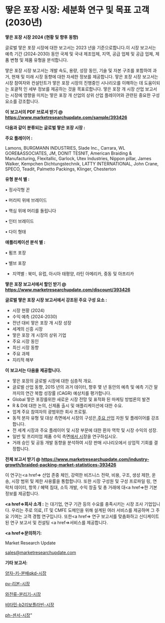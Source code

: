 # 땋은 포장 시장: 세분화 연구 및 목표 고객(2030년)

<strong>땋은 포장 시장 2024 (현황 및 향후 동향)</strong>

글로벌 땋은 포장 시장에 대한 보고서는 2023 년을 기준으로합니다.이 시장 보고서는 예측 기간 (2024-2030) 동안 국제 및 국내 제조업체, 지역, 공급 업체 및 공급 업체, 제품 변형 및 제품 유형을 분석합니다.

땋은 포장 시장 보고서는 개발 속도, 용량, 성장 동인, 기술 및 자본 구조를 포함하여 과거, 현재 및 미래 시장 동향에 대한 자세한 정보를 제공합니다. 땋은 포장 시장 보고서는 시장 참여자와 컨설턴트가 땋은 포장 시장의 진행중인 시나리오를 이해하는 데 도움이되는 포괄적 인 세부 정보를 제공하는 것을 목표로합니다. 땋은 포장 개 시장 산업 보고서는 시장에 영향을 미치는 땋은 포장 개 산업의 상위 산업 플레이어와 관련된 중요한 구성 요소를 강조합니다.



<strong>이 보고서의 PDF 브로셔 받기 @ <a href=https://www.marketresearchupdate.com/sample/393426>https://www.marketresearchupdate.com/sample/393426</a></strong>



<strong>다음과 같이 분류되는 글로벌 땋은 포장 시장 :</strong>



<strong>주요 플레이어 :</strong>

Lamons, BURGMANN INDUSTRIES, Slade Inc., Carrara, WL GORE&ASSOCIATES, JM, DONIT TESNIT, American Braiding & Manufacturing, Flexitallic, Garlock, Utex Industries, Nippon pillar, James Walker, Kempchen Dichtungstechnik, LATTY INTERNATIONAL, John Crane, SPECO, Teadit, Palmetto Packings, Klinger, Chesterton



<strong>유형 분석 별 :</strong>

• 정사각형 꼰

• 머리띠 위에 브레이드

• 핵심 위에 머리를 돌립니다

• 인터 브레이드

• 다이 형태



<strong>애플리케이션 분석 별 :</strong>

• 펌프 포장

• 밸브 포장

<ul>
  <li>지역별 : 북미, 유럽, 아시아 태평양, 라틴 아메리카, 중동 및 아프리카</li>
</ul>


<strong>땋은 포장 보고서에서 할인 받기 @ <a href=https://www.marketresearchupdate.com/discount/393426>https://www.marketresearchupdate.com/discount/393426</a></strong>



<strong>글로벌 땋은 포장 시장 보고서에서 강조된 주요 구성 요소 :</strong>
<ul>
  <li>시장 현황 (2024)</li>
  <li>수익 예측 (2024-2030)</li>
  <li>전년 대비 땋은 포장 개 시장 성장</li>
  <li>세계의 신흥 시장</li>
  <li>땋은 포장 개 시장의 상위 기업</li>
  <li>주요 시장 동인</li>
  <li>최신 시장 동향</li>
  <li>주요 과제</li>
  <li>지리적 해부</li>
</ul>


<strong>이 보고서는 다음을 제공합니다.</strong>
<ul>
  <li>땋은 포장의 글로벌 시장에 대한 심층적 개요.</li>
  <li>글로벌 산업 동향, 2015 년의 과거 데이터, 향후 몇 년 동안의 예측 및 예측 기간 말까지의 연간 복합 성장률 (CAGR) 예상치를 평가합니다.</li>
  <li>Global 땋은 포장를위한 새로운 시장 전망 및 표적화 된 마케팅 방법론의 발견</li>
  <li>R &amp; D에 대한 논의, 신제품 출시 및 애플리케이션에 대한 수요.</li>
  <li>업계 주요 참여자의 광범위한 회사 프로필.</li>
  <li>동적 분자 유형 및 대상 측면에서 시장의 구성은<a href=> 주요 산</a>업 자원 및 플레이어를 강조합니다.</li>
  <li>전 세계 시장과 주요 플레이어 및 시장 부문에 대한 환자 역학 및 시장 수익의 성장.</li>
  <li>일반 및 프리미엄 제품 수익 측면<a href=>에서 시</a>장을 연구하십시오.</li>
  <li>거래 승인 및 공동 개발 동향을 분석하여 시장 판매 시나리오에서 상업적 기회를 결정합니다.</li>
</ul>



<strong>전체 보고서 받기 @ <a href=https://www.marketresearchupdate.com/industry-growth/braided-packing-market-statistices-393426>https://www.marketresearchupdate.com/industry-growth/braided-packing-market-statistices-393426</a></strong>

이 연구는<a href=> 산업 존중</a> 체인, 강력한 비즈니스 전략, 비용, 구조, 생성 제한, 운송, 시장 범위 및 제한 사용률을 통합합니다. 또한 시장 구성원 및 구성 프로파일 링, 연락처 데이터, 항목 / 혜택 침대, 소득 개발, 수익 창출 및 총 거래에 대<a href=>한 기본 </a>정보를 제공합니다.



<strong><a href=>회사 소</a>개 :</strong>
는 대기업, 연구 기관 등의 수요를 충족시키는 시장 조사 기업입니다. 우리는 주로 의료, IT 및 CMFE 도메인을 위해 설계된 여러 서비스를 제공하며 그 주요 기여는 고객 경험 연구입니다. 또한<a href=> 연구 보</a>고서를 맞춤화하고 신디케이트 된 연구 보고서 및 컨설팅 <a href=>서비스</a>를 제공합니다.



<strong><a href=>문의하기:</a></strong>

Market Research Update

sales@marketresearchupdate.com



<strong>기타 보고서:</strong>

<a href=https://www.linkedin.com/pulse/양자-키-분배qkd-시장-세분화-연구-및-목표-고객2029년-analytics-alchemy-360-analysis/>양자-키-분배qkd-시장</a>

<a href=https://www.linkedin.com/pulse/pv-리본-시장-경쟁-분석-및-성장-잠재력-2029-isdailynews-8d1tf/>pv-리본-시장</a>

<a href=https://www.linkedin.com/pulse/와전류-분리기-시장-경쟁-분석-및-성장-잠재력-2029-analytics-avenue-adventures-24-ana-h0hsf/>와전류-분리기-시장</a>

<a href=https://www.linkedin.com/pulse/비타민-b2리보플라빈-시장-동향-및-성장-전망-consumer-connection-chronicles-24--rymuf/>비타민-b2리보플라빈-시장</a>

<a href=https://www.linkedin.com/pulse/ph-센서-시장-세분화-연구-및-목표-고객2029년-consumer-connection-chronicles-24--xesgf/>ph-센서-시장</a>"

